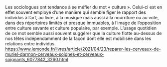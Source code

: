 Les sociologues ont tendance à se méfier du mot « culture ». Celui-ci est en effet souvent employé d’une manière qui semble figer le rapport des individus à l’art, au livre, à la musique mais aussi à la nourriture ou au vote, dans des répertoires limités et presque immuables, à l’image de l’opposition entre culture savante et culture populaire, par exemple. L’usage quotidien de ce mot semble aussi souvent suggérer que la culture flotte au-dessus de nos têtes indépendamment de la façon dont elle est mobilisée dans les relations entre individus.
https://www.lemonde.fr/livres/article/2021/04/23/reparer-les-cerveaux-de-muriel-darmon-cerveaux-soignes-et-cerveaux-soignants_6077842_3260.html
